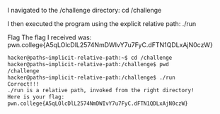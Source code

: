 I navigated to the /challenge directory:
cd /challenge

I then executed the program using the explicit relative path:
./run

Flag
The flag I received was:
pwn.college{A5qLOlcDlL2574NmDWIvY7u7FyC.dFTN1QDLxAjN0czW}
```bash
hacker@paths~implicit-relative-path:~$ cd /challenge
hacker@paths~implicit-relative-path:/challenge$ pwd
/challenge
hacker@paths~implicit-relative-path:/challenge$ ./run
Correct!!!
./run is a relative path, invoked from the right directory!
Here is your flag:
pwn.college{A5qLOlcDlL2574NmDWIvY7u7FyC.dFTN1QDLxAjN0czW}
```